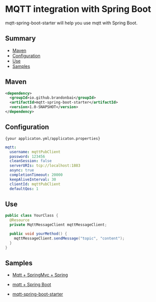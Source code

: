 # MQTT integration with Spring Boot

mqtt-spring-boot-starter will help you use mqtt with Spring Boot.


## Summary

- [Maven](#maven)
- [Configuration](#configuration)
- [Use](#use)
- [Samples](#samples)

## Maven
```xml
<dependency>
  <groupId>io.github.brandonbai</groupId>
  <artifactId>mqtt-spring-boot-starter</artifactId>
  <version>1.0-SNAPSHOT</version>
</dependency>
```

## Configuration
`{your applicaton.yml/applicaton.properties}`

```yml
mqtt:
  username: mqttPubClient
  password: 123456
  cleanSession: false
  serverURIs: tcp://localhost:1883
  async: true
  completionTimeout: 20000
  keepAliveInterval: 30
  clientId: mqttPubClient
  defaultQos: 1
```

## Use

```java
public class YourClass {
  @Resource
  private MqttMessageClient mqttMessageClient;

  public void yourMethod() {
    mqttMessageClient.sendMessage("topic", "content");
  }
}
```

## Samples

- [Mqtt + SpringMvc + Spring](./samples/mqtt-spring-sample)

- [mqtt + Spring Boot](./samples/mqtt-spring-boot-sample)

- [mqtt-spring-boot-starter](./samples/mqtt-spring-boot-starter-sample/)
